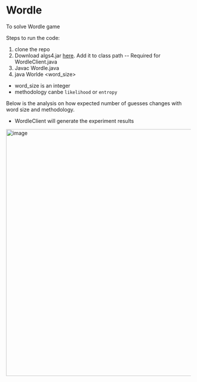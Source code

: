 # Wordle
To solve Wordle game

Steps to run the code:
1. clone the repo
2. Download algs4.jar [here](https://algs4.cs.princeton.edu/code/). Add it to class path -- Required for WordleClient.java
3. Javac Wordle.java
4. java Worlde <word_size> <methodology>
  * word_size is an integer
  * methodology canbe `likelihood` or `entropy`


Below is the analysis on how expected number of guesses changes with word size and methodology.
* WordleClient will generate the experiment results
  
<img width="672" alt="image" src="https://user-images.githubusercontent.com/20752545/164354757-8fedb628-42df-400f-b9f1-c88f95403672.png">
